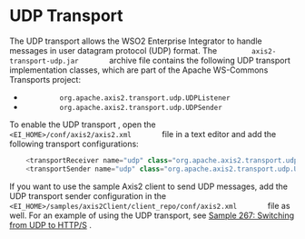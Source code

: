 # UDP Transport

The UDP transport allows the WSO2 Enterprise Integrator to handle
messages in user datagram protocol (UDP) format. The
`         axis2-transport-udp.jar        ` archive file contains the
following UDP transport implementation classes, which are part of the
Apache WS-Commons Transports project:

-   `          org.apache.axis2.transport.udp.UDPListener         `
-   `          org.apache.axis2.transport.udp.UDPSender         `

To enable the UDP transport , open the
`         <EI_HOME>/conf/axis2/axis2.xml        ` file in a text editor
and add the following transport configurations:

``` java
    <transportReceiver name="udp" class="org.apache.axis2.transport.udp.UDPListener"/>
    <transportSender name="udp" class="org.apache.axis2.transport.udp.UDPSender"/>
```

If you want to use the sample Axis2 client to send UDP messages, add the
UDP transport sender configuration in the
`         <EI_HOME>/samples/axis2Client/client_repo/conf/axis2.xml        `
file as well. For an example of using the UDP transport, see [Sample
267: Switching from UDP to
HTTP/S](https://docs.wso2.com/pages/viewpage.action?pageId=119129623) .
